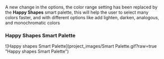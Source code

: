 A new change in the options, the color range setting has been replaced by the **Happy Shapes** smart palette, this will help the user to select many colors faster, and with different options like add lighten, darken, analogous, and monochromatic colors

### Happy Shapes Smart Palette
![Happy shapes Smart Palette](project_images/Smart Palette.gif?raw=true "Happy shapes Smart Palette")







